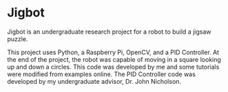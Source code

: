 # Jigbot
Jigbot is an undergraduate research project for a robot to build a jigsaw puzzle.

This project uses Python, a Raspberry Pi, OpenCV, and a PID Controller. At the end of 
the project, the robot was capable of moving in a square looking up and down a circles. 
This code was developed by me and some tutorials were modified from examples online. The 
PID Controller code was developed by my undergraduate advisor, Dr. John Nicholson. 
